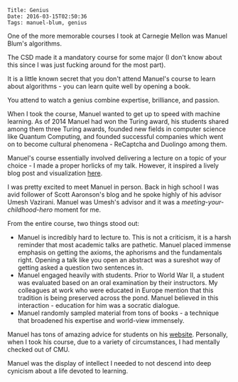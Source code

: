     Title: Genius
    Date: 2016-03-15T02:50:36
    Tags: manuel-blum, genius

One of the more memorable courses I took at Carnegie Mellon was Manuel Blum's algorithms.

The CSD made it a mandatory course for some major (I don't know about this since I was just fucking around for the most part).

It is a little known secret that you don't attend Manuel's course to learn about algorithms - you can learn quite well by opening a book.

You attend to watch a genius combine expertise, brilliance, and passion.

When I took the course, Manuel wanted to get up to speed with machine learning. As of 2014 Manuel had won the Turing award, his students shared among them three Turing awards, founded new fields in computer science like Quantum Computing, and founded successful companies which went on to become cultural phenomena - ReCaptcha and Duolingo among them.

Manuel's course essentially involved delivering a lecture on a topic of your choice - I made a proper horlicks of my talk. However, it inspired a lively blog post and visualization [here](http://blog.shriphani.com/2014/05/01/consistent-hashing-in-clojure/).

I was pretty excited to meet Manuel in person. Back in high school I was avid follower of Scott Aaronson's blog and he spoke highly of his advisor Umesh Vazirani. Manuel was Umesh's advisor and it was a _meeting-your-childhood-hero_ moment for me.

From the entire course, two things stood out:

* Manuel is incredibly hard to lecture to. This is not a criticism, it is a harsh reminder that most academic talks are pathetic. Manuel placed immense emphasis on getting the axioms, the aphorisms and the fundamentals right. Opening a talk like you open an abstract was a sureshot way of getting asked a question two sentences in.
* Manuel engaged heavily with students. Prior to World War II, a student was evaluated based on an oral examination by their instructors. My colleagues at work who were educated in Europe mention that this tradition is being preserved across the pond. Manuel believed in this interaction - education for him was a socratic dialogue.
* Manuel randomly sampled material from tons of books - a technique that broadened his expertise and world-view immensely.

Manuel has tons of amazing advice for students on his [website](https://www.cs.cmu.edu/~mblum/research/pdf/grad.html). Personally, when I took his course, due to a variety of circumstances, I had mentally checked out of CMU.

Manuel was the display of intellect I needed to not descend into deep cynicism about a life devoted to learning.